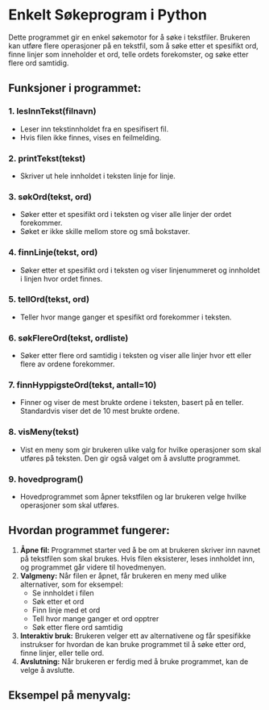 # Enkelt Søkeprogram i Python

Dette programmet gir en enkel søkemotor for å søke i tekstfiler. Brukeren kan utføre flere operasjoner på en tekstfil, som å søke etter et spesifikt ord, finne linjer som inneholder et ord, telle ordets forekomster, og søke etter flere ord samtidig.

## Funksjoner i programmet:

### 1. **lesInnTekst(filnavn)**
   - Leser inn tekstinnholdet fra en spesifisert fil.
   - Hvis filen ikke finnes, vises en feilmelding.

### 2. **printTekst(tekst)**
   - Skriver ut hele innholdet i teksten linje for linje.

### 3. **søkOrd(tekst, ord)**
   - Søker etter et spesifikt ord i teksten og viser alle linjer der ordet forekommer.
   - Søket er ikke skille mellom store og små bokstaver.

### 4. **finnLinje(tekst, ord)**
   - Søker etter et spesifikt ord i teksten og viser linjenummeret og innholdet i linjen hvor ordet finnes.

### 5. **tellOrd(tekst, ord)**
   - Teller hvor mange ganger et spesifikt ord forekommer i teksten.

### 6. **søkFlereOrd(tekst, ordliste)**
   - Søker etter flere ord samtidig i teksten og viser alle linjer hvor ett eller flere av ordene forekommer.

### 7. **finnHyppigsteOrd(tekst, antall=10)**
   - Finner og viser de mest brukte ordene i teksten, basert på en teller. Standardvis viser det de 10 mest brukte ordene.

### 8. **visMeny(tekst)**
   - Vist en meny som gir brukeren ulike valg for hvilke operasjoner som skal utføres på teksten. Den gir også valget om å avslutte programmet.

### 9. **hovedprogram()**
   - Hovedprogrammet som åpner tekstfilen og lar brukeren velge hvilke operasjoner som skal utføres.

## Hvordan programmet fungerer:

1. **Åpne fil:** Programmet starter ved å be om at brukeren skriver inn navnet på tekstfilen som skal brukes. Hvis filen eksisterer, leses innholdet inn, og programmet går videre til hovedmenyen.
2. **Valgmeny:** Når filen er åpnet, får brukeren en meny med ulike alternativer, som for eksempel:
   - Se innholdet i filen
   - Søk etter et ord
   - Finn linje med et ord
   - Tell hvor mange ganger et ord opptrer
   - Søk etter flere ord samtidig
3. **Interaktiv bruk:** Brukeren velger ett av alternativene og får spesifikke instrukser for hvordan de kan bruke programmet til å søke etter ord, finne linjer, eller telle ord.
4. **Avslutning:** Når brukeren er ferdig med å bruke programmet, kan de velge å avslutte.

## Eksempel på menyvalg:

